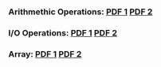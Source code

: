 ### Arithmethic Operations: [PDF 1](https://github.com/mosroormofizarman/NSU-LIFE/blob/main/ACADEMICS/COURSES/CSE331/CSE331%20LAB/LAB%20CLASSES/LAB%201/lab1_basic%20instructions.pdf) [PDF 2](https://github.com/mosroormofizarman/NSU-LIFE/blob/main/ACADEMICS/COURSES/CSE331/CSE331%20LAB/LAB%20CLASSES/LAB%201/lab%20task_1.pdf)</br>
### I/O Operations: [PDF 1](https://github.com/mosroormofizarman/NSU-LIFE/blob/main/ACADEMICS/COURSES/CSE331/CSE331%20LAB/LAB%20CLASSES/LAB%202/lab%20manual%202-%20functions.pdf) [PDF 2](https://github.com/mosroormofizarman/NSU-LIFE/blob/main/ACADEMICS/COURSES/CSE331/CSE331%20LAB/LAB%20CLASSES/LAB%202/Lab2_Tasks.pdf)
### Array: [PDF 1](https://github.com/mosroormofizarman/NSU-LIFE/blob/main/ACADEMICS/COURSES/CSE331/CSE331%20LAB/LAB%20CLASSES/LAB%203/Lab3_Variables%20and%20Arrays.pdf) [PDF 2](https://github.com/mosroormofizarman/NSU-LIFE/blob/main/ACADEMICS/COURSES/CSE331/CSE331%20LAB/LAB%20CLASSES/LAB%203/lab%203%20tasks.pdf)
